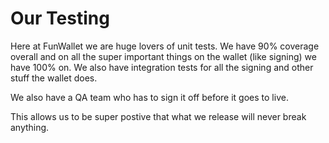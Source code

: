 # Our Testing

Here at FunWallet we are huge lovers of unit tests. We have 90% coverage overall and on all the super important things on the wallet (like signing) we have 100% on. We also have integration tests for all the signing and other stuff the wallet does.

We also have a QA team who has to sign it off before it goes to live.

This allows us to be super postive that what we release will never break anything.
